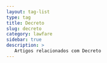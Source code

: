 ```yaml
---
layout: tag-list
type: tag
title: Decreto
slug: decreto
category: lawfare
sidebar: true
description: >
   Artigos relacionados com Decreto
---
```

